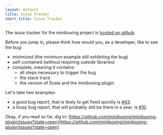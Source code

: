 ```yaml
---
layout: default
title: Issue Tracker
short_title: Issue Tracker
---
```


The issue tracker for the miniboxing project is [hosted on github](https://github.com/miniboxing/miniboxing-plugin/issues?state=open). 

Before you jump in, please think how would you, as a developer, like to see the bug:

* minimized (the minimum example still exhibiting the bug)
* self-contained (without requiring outside libraries)
* complete, meaning it contains:
  * all steps necessary to trigger the bug
  * the stack trace
  * the version of Scala and the miniboxing plugin

Let's take two examples:

 * a good bug report, that is likely to get fixed quickly is [#43](https://github.com/miniboxing/miniboxing-plugin/issues/43).
 * a lousy bug report, that will probably still be there in a year, is [#10](https://github.com/miniboxing/miniboxing-plugin/issues/10).

Okay, if you read so far, dig in:
[https://github.com/miniboxing/miniboxing-plugin/issues?state=open](https://github.com/miniboxing/miniboxing-plugin/issues?state=open)

